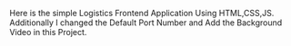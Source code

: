 Here is the simple Logistics Frontend Application Using HTML,CSS,JS. Additionally I changed the Default Port Number and Add the Background Video in this Project.
